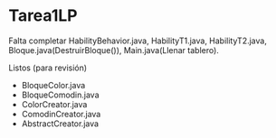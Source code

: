 Tarea1LP
========
Falta completar HabilityBehavior.java, HabilityT1.java, HabilityT2.java, Bloque.java(DestruirBloque()), Main.java(Llenar tablero).

Listos (para revisión)
- BloqueColor.java
- BloqueComodin.java
- ColorCreator.java
- ComodinCreator.java
- AbstractCreator.java
